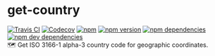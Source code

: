 # get-country
[![Travis CI](https://travis-ci.org/busrapidohq/get-country.svg?branch=master)](https://travis-ci.org/busrapidohq/get-country) [![Codecov](https://img.shields.io/codecov/c/github/busrapidohq/get-country/master.svg)](https://codecov.io/gh/busrapidohq/get-country) [![npm](https://img.shields.io/npm/dm/get-country.svg)](https://www.npmjs.com/package/get-country) [![npm version](https://img.shields.io/npm/v/get-country.svg)](https://www.npmjs.com/package/get-country) [![npm dependencies](https://david-dm.org/busrapidohq/get-country.svg)](https://david-dm.org/busrapidohq/get-country) [![npm dev dependencies](https://david-dm.org/busrapidohq/get-country/dev-status.svg)](https://david-dm.org/busrapidohq/get-country#info=devDependencies)  
🗺 Get ISO 3166-1 alpha-3 country code for geographic coordinates.
